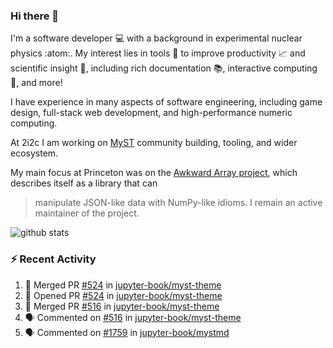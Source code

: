 ### Hi there 👋 

I'm a software developer 💻 with a background in experimental nuclear physics :atom:. My interest lies in tools :wrench: to improve productivity :chart_with_upwards_trend: and scientific insight :telescope:, including rich documentation 📚, interactive computing 🧮, and more! 

I have experience in many aspects of software engineering, including game design, full-stack web development, and high-performance numeric computing. 

At 2i2c I am working on [MyST](https://github.com/jupyter-book/mystmd) community building, tooling, and wider ecosystem. 

My main focus at Princeton was on the [Awkward Array project](awkward-array.org/), which describes itself as a library that can 
> manipulate JSON-like data with NumPy-like idioms. I remain an active maintainer of the project. 

![github stats](https://github-readme-stats.vercel.app/api?username=agoose77&show_icons=true&hide_rank=true&hide_title=true&bg_color=30,e76445,904e95&text_color=efe3ec&icon_color=efe3ec)
<!--
**agoose77/agoose77** is a ✨ _special_ ✨ repository because its `README.md` (this file) appears on your GitHub profile.

Here are some ideas to get you started:

- 🔭 I’m currently working on ...
- 🌱 I’m currently learning ...
- 👯 I’m looking to collaborate on ...
- 🤔 I’m looking for help with ...
- 💬 Ask me about ...
- 📫 How to reach me: ...
- 😄 Pronouns: ...
- ⚡ Fun fact: ...
-->

### :zap: Recent Activity

<!--START_SECTION:activity-->
1. 🎉 Merged PR [#524](https://github.com/jupyter-book/myst-theme/pull/524) in [jupyter-book/myst-theme](https://github.com/jupyter-book/myst-theme)
2. 💪 Opened PR [#524](https://github.com/jupyter-book/myst-theme/pull/524) in [jupyter-book/myst-theme](https://github.com/jupyter-book/myst-theme)
3. 🎉 Merged PR [#516](https://github.com/jupyter-book/myst-theme/pull/516) in [jupyter-book/myst-theme](https://github.com/jupyter-book/myst-theme)
4. 🗣 Commented on [#516](https://github.com/jupyter-book/myst-theme/pull/516#issuecomment-2589586386) in [jupyter-book/myst-theme](https://github.com/jupyter-book/myst-theme)
5. 🗣 Commented on [#1759](https://github.com/jupyter-book/mystmd/issues/1759#issuecomment-2589541447) in [jupyter-book/mystmd](https://github.com/jupyter-book/mystmd)
<!--END_SECTION:activity-->
